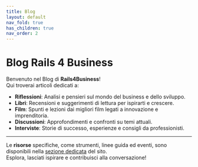 ```yaml
---
title: Blog
layout: default
nav_fold: true 
has_children: true
nav_order: 2
---
```


# Blog Rails 4 Business

Benvenuto nel Blog di **Rails4Business**!  
Qui troverai articoli dedicati a:

- **Riflessioni**: Analisi e pensieri sul mondo del business e dello sviluppo.
- **Libri**: Recensioni e suggerimenti di lettura per ispirarti e crescere.
- **Film**: Spunti e lezioni dai migliori film legati a innovazione e imprenditoria.
- **Discussioni**: Approfondimenti e confronti su temi attuali.
- **Interviste**: Storie di successo, esperienze e consigli da professionisti.

---

Le **risorse** specifiche, come strumenti, linee guida ed eventi, sono disponibili nella [sezione dedicata](#) del sito.  
Esplora, lasciati ispirare e contribuisci alla conversazione!

